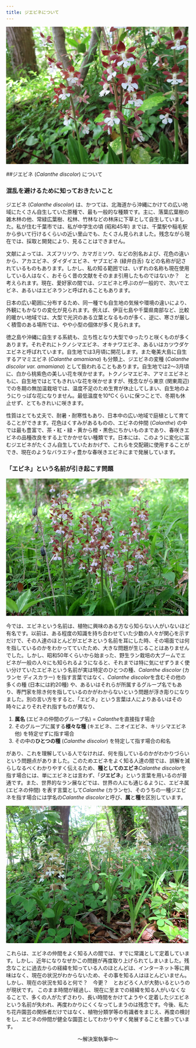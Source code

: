 ```yaml
---
title: ジエビネについて
---
```

<img src="/assets/images/JIEBINE_Calanthe_discolor_1.jpg" width="500" alt="ジエビネ (Calanthe discolor) - Ranyuen" />

##ジエビネ (<i>Calanthe discolor</i>) について

### 混乱を避けるために知っておきたいこと
ジエビネ (<i>Calanthe discolor</i>) は、かつては、北海道から沖縄にかけての広い地域にたくさん自生していた原種で、最も一般的な種類です。主に、落葉広葉樹の雑木林の他、常緑広葉樹、松林、竹林などの林床に下草として自生していました。私が住む千葉市では、私が中学生の頃 (昭和45年) までは、千葉駅や稲毛駅から歩いて行けるくらいの近い里山でも、たくさん見られました。残念ながら現在では、採取と開発により、見ることはできません。

文献によっては、スズフリソウ、カマガミソウ、などの別名および、花色の違いから、アカエビネ、ダイダイエビネ、ヤブエビネ (緑弁白舌) などの名称が記されているものもあります。しかし、私の知る範囲では、いずれの名称も現在使用している人はなく、おそらく昔の文献をそのまま引用したものではないか？　と考えられます。現在、愛好家の間では、ジエビネと呼ぶのが一般的で、次いでエビネ、あるいはエビネランと呼ばれることもあります。

日本の広い範囲に分布するため、同一種でも自生地の気候や環境の違いにより、外観にもかなりの変化が見られます。例えば、伊豆七島や千葉県南部など、比較的暖かい地域では、大型で光沢のある立葉となるものが多く、逆に、寒さが厳しく積雪のある場所では、やや小型の個体が多く見られます。

徳之島や沖縄に自生する系統も、立ち性となり大型でゆったりと咲くものが多くあります。それぞれにトクノシマエビネ、オキナワエビネ、あるいはカツウダケエビネと呼ばれています。自生地では3月頃に開花します。また奄美大島に自生するアマミエビネ (<i>Calanthe amamiana</i>) も分類上、ジエビネの変種 (<i>Calanthe discolor var. amamiana</i>) として扱われることもあります。自生地では2～3月頃に、白から桃紫色の美しい花を咲かせます。トクノシマエビネ、アマミエビネともに、自生地ではとてもきれいな花を咲かせますが、残念ながら東京 (関東周辺) での冬期の無加温栽培では、温度不足のため生育が休止してしまい、自生地のようにりっぱな花になりません。最低温度を10℃くらいに保つことで、冬期も休止せず、とてもきれいに咲きます。

性質はとても丈夫で、耐暑・耐寒性もあり、日本中の広い地域で庭植として育てることができます。花色はくすみがあるものの、エビネの仲間 (<i>Calanthe</i>) の中では最も豊富で、茶・紅・緑・黄から橙・黒色にちかいものまであり、春咲きエビネの品種改良をする上でかかせない種類です。日本には、このように変化に富むジエビネがたくさん自生していたおかげで、これらを交配親に使用することができ、現在のようなバラエティ豊かな春咲きエビネにまで発展しています。

### 「エビネ」という名前が引き起こす問題
<img src="/assets/images/JIEBINE_Calanthe_discolor_2.jpg" width="500" alt="ジエビネ (Calanthe discolor) - Ranyuen" />

今では、エビネという名前は、植物に興味のある方なら知らない人がいないほど有名です。以前は、ある程度の知識を持ち合わせていた少数の人々が関心を示すだけで、その人達のほとんどがエビネという名前を耳にした時、その場面では何を指しているのかをわかってていたため、大きな問題が生じることはありませんでした。しかし、昭和50年くらいから始まった、野生ラン栽培の大ブームでエビネが一般の人々にも知られるようになると、それまでは特に気にせずうまく使い分けていたエビネという名前が実は特定のひとつの種、<i>Calanthe discolor</i> (カランセ ディスカラー) を指す言葉ではなく、<i>Calanthe discolor</i>を含むその他の多くの種 (日本には約20種) や、あるいはそれらが所属するグループ名でもあり、専門家を除き何を指しているのかがわからないという問題が浮き彫りになりました。別の言い方をすると、「エビネ」という言葉は人によりあるいはその時々によりそれぞれ指すものが異なり、

1. <b>属名</b> (エビネの仲間のグループ名) = <i>Calanthe</i>を直接指す場合
2. そのグループに属する<b>様々な種</b> (キエビネ、ニオイエビネ、キリシマエビネ他) を特定せずに指す場合
3. その中の<b>ひとつの種</b> (<i>Calanthe discolor</i>) を特定して指す場合の和名

があり、これを理解している人でなければ、何を指しているのかがわかりづらいという問題点がありました。このためエビネをよく知る人達の間では、誤解を減らしなるべくわかりやすく伝えるため、<b>種としてのエビネ</b><i>Calanthe discolor</i>を指す場合には、単にエビネとは言わず、「<b>ジエビネ</b>」という言葉を用いるのが普通です。また、世界的なラン展などでは、世界の人にも通じるように、エビネ属 (エビネの仲間) を表す言葉として<i>Calanthe</i> (カランセ)、そのうちの一種ジエビネを指す場合には学名の<i>Calanthe discolor</i>と呼び、<b>属</b>と<b>種</b>を区別しています。

<img src="/assets/images/JIEBINE_Calanthe_discolor_3.jpg" width="500" alt="ジエビネ (Calanthe discolor) - Ranyuen" />

これらは、エビネの仲間をよく知る人の間では、すでに常識として定着しています。しかし、近年になりなぜかこの問題が再度取り上げられてしまいました。残念なことに過去からの経緯を知っている人のほとんどは、インターネット等に興味はなく、現在の状況がわからないため、その事を知る人はほとんどいません。しかし、現在の状況を知ると何で？　今更？　とおどろく人が大勢いるというのが現状です。 このまま時間が経過し、現在に至までの経緯を知る人がいなくなることで、多くの人がたずさわり、長い時間をかけてようやく定着したジエビネという名前が失われ、再度わかりにくくなってしまうのは残念です。今後、私たち花卉園芸の関係者だけではなく、植物分類学等の有識者をまじえ、再度の検討をし、エビネの仲間が健全な園芸としてわかりやすく発展することを願っています。

<div style="text-align: center;">～解決案執筆中～</div>
